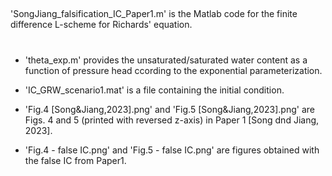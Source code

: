 ##
'SongJiang_falsification_IC_Paper1.m' is the Matlab code for the finite difference L-scheme for Richards' equation.
#
- 'theta_exp.m' provides the unsaturated/saturated water content as a function of pressure head ccording to the exponential parameterization.

- 'IC_GRW_scenario1.mat' is a file containing the initial condition.

- 'Fig.4 [Song&Jiang,2023].png' and 'Fig.5 [Song&Jiang,2023].png' are Figs. 4 and 5 (printed with reversed z-axis) in Paper 1 [Song dnd Jiang, 2023].

- 'Fig.4 - false IC.png' and 'Fig.5 - false IC.png' are figures obtained with the false IC from Paper1.
